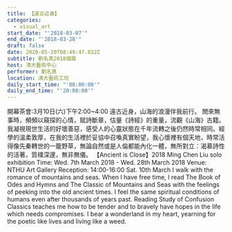 ```yaml
---
title: 【遠古近身】
categories:
  - visual_art
start_date: "'2018-03-07'"
end_date: "'2018-03-28'"
draft: false
date: 2020-05-20T08:49:47.832Z
subtitle: 劉名真2018個展
host: 清大藝術中心
performer: 劉名真
location: 清大藝術工坊
daily_start_time: "'08:00:00'"
daily_end_time: "'20:00:00'"
---
```


 開幕茶會:3月10日(六)下午2:00~4:00 遠古近身，山海的浪漫伴我前行。 閒來無事時，頻頻以窺探的心情，賦詩斷章，估量《詩經》的重量，流觀《山海》古籍。我凝視現世生活的好壞善惡，感受人的心靈狀態在千年流轉之後仍然時常相同。經學的溫柔敦厚，在我的生活裡於妥協中召喚真實盼望，我心懷裡有個天地，時常活得像先秦轉世的一籠野草，無論自然或是人倫都能內化一體，無所對立：渴慕詩性的活著，質樸深邃，無非無儀。 【Ancient is Close】2018 Ming Chen Liu solo exhibition Time: Wed. 7th March 2018 - Wed. 28th March 2018 Venue: NTHU Art Gallery Reception: 14:00-16:00 Sat. 10th March I walk with the romance of mountains and seas. When I have free time, I read The Book of Odes and Hymns and The Classic of Mountains and Seas with the feelings of peeking into the old ancient times. I feel the same spiritual conditions of humans even after thousands of years past. Reading Study of Confusion Classics teaches me how to be tender and to bravely have hopes in the life which needs compromises. I bear a wonderland in my heart, yearning for the poetic like lives and living like a weed.